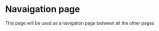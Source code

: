 <h1> Navaigation page</H1>

<p> This page will be used as a navigation page between all the other pages</p>
